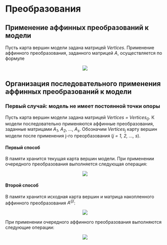# Преобразования

## Применение аффинных преобразований к модели

Пусть карта вершин модели задана матрицей *Vertices*. Применение аффинного преобразования, заданного матрицей *А*, осуществляется по формуле

<p align="center"><img src="https://github.com/cellardoor42/AffineTransform/blob/master/src/app/components/Reference/docs/ru/math/2d/5.gif?raw=true"></p>



## Организация последовательного применения аффинных преобразований к модели

### Первый случай: модель не имеет постоянной точки опоры

Пусть карта вершин модели задана матрицей *Vertices = Vertices<sub>0</sub>*. К модели последовательно применяются аффинные преобразования, заданные матрицами *A<sub>1</sub>*, *A<sub>2</sub>*, ..., *A<sub>s</sub>*. Обозначим *Vertices<sub>j</sub>* карту вершин модели после применения j-го преорбазования (*j = 1, 2, ..., s*).

#### Первый способ

В памяти хранится текущая карта вершин модели. При применении очередного преобразования выполняется следующая операция:

<p align="center"><img src="https://github.com/cellardoor42/AffineTransform/blob/master/src/app/components/Reference/docs/ru/math/2d/6.gif?raw=true"></p>

#### Второй способ

В памяти хранится исходная карта вершин и матрица накопленного аффинного преобразования *A<sup>(j)</sup>*:

<p align="center"><img src="https://github.com/cellardoor42/AffineTransform/blob/master/src/app/components/Reference/docs/ru/math/2d/7.gif?raw=true"></p>

При применении очередного аффинного преобразования выполняются следующие операции:

<p align="center"><img src="https://github.com/cellardoor42/AffineTransform/blob/master/src/app/components/Reference/docs/ru/math/2d/8.gif?raw=true"></p>